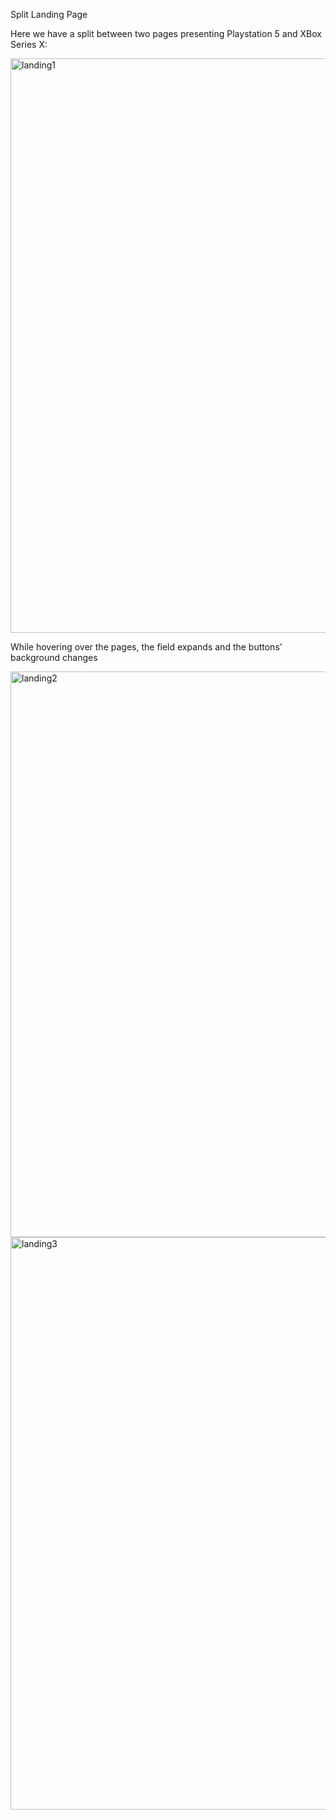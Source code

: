 Split Landing Page

Here we have a split between two pages presenting Playstation 5 and XBox Series X:


<img width="919" alt="landing1" src="https://github.com/rumejsapezic/JavaScript-Small-Projects/assets/77631994/7c7f41c3-35f5-4eae-a75e-869e2eb342cf">


While hovering over the pages, the field expands and the buttons' background changes


<img width="905" alt="landing2" src="https://github.com/rumejsapezic/JavaScript-Small-Projects/assets/77631994/aa831647-93e0-4d55-9731-541f33715df5">

<img width="916" alt="landing3" src="https://github.com/rumejsapezic/JavaScript-Small-Projects/assets/77631994/a3b9751c-f54f-4915-b536-61ab797593c5">



